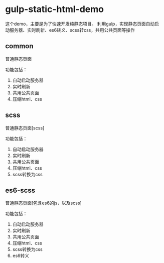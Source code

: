 # gulp-static-html-demo

这个demo，主要是为了快速开发纯静态项目。
利用gulp，实现静态页面自动启动服务器、实时刷新、es6转义、scss转css，共用公共页面等操作
## common

普通静态页面


功能包括：
1. 自动启动服务器
2. 实时刷新
3. 共用公共页面
4. 压缩html、css


## scss

普通静态页面[scss]


功能包括：
1. 自动启动服务器
2. 实时刷新
3. 共用公共页面
4. 压缩html、css
5. scss转换为css


## es6-scss

普通静态页面[包含es6的js，以及scss]


功能包括：
1. 自动启动服务器
2. 实时刷新
3. 共用公共页面
4. 压缩html、css
5. scss转换为css
6. es6转义
